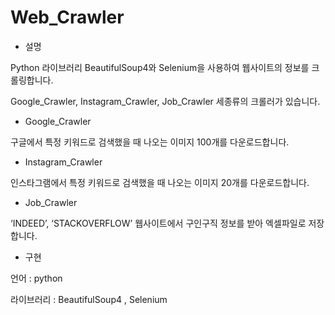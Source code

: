 # Web_Crawler



- 설명

Python 라이브러리 BeautifulSoup4와 Selenium을 사용하여 웹사이트의 정보를 크롤링합니다.

Google_Crawler, Instagram_Crawler, Job_Crawler 세종류의 크롤러가 있습니다.






- Google_Crawler

구글에서 특정 키워드로 검색했을 때 나오는 이미지 100개를 다운로드합니다.



- Instagram_Crawler

인스타그램에서 특정 키워드로 검색했을 때 나오는 이미지 20개를 다운로드합니다.


- Job_Crawler

‘INDEED’, ‘STACKOVERFLOW’ 웹사이트에서 구인구직 정보를 받아 엑셀파일로 저장합니다.


- 구현

언어 : python

라이브러리 : BeautifulSoup4 , Selenium
